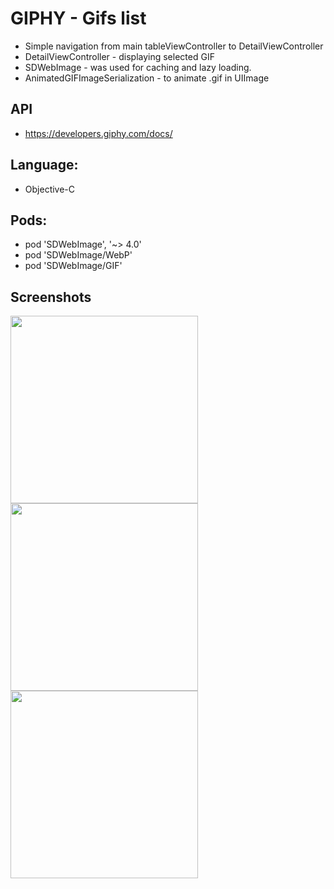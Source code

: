 # GIPHY - Gifs list

- Simple navigation from main tableViewController to DetailViewController 
- DetailViewController - displaying selected GIF
- SDWebImage - was used for caching and lazy loading.
- AnimatedGIFImageSerialization - to animate .gif in UIImage

## API
   * https://developers.giphy.com/docs/

## Language: 
   * Objective-C
   
## Pods: 
   * pod 'SDWebImage', '~> 4.0'
   * pod 'SDWebImage/WebP'
   * pod 'SDWebImage/GIF'
   
## Screenshots
<img height=300 src="https://i.imgur.com/wmxSuhT.png" /> <img height=300 src="https://i.imgur.com/LmBT1uo.png" /> <img height=300 src="https://i.imgur.com/j1cuorC.png" />

